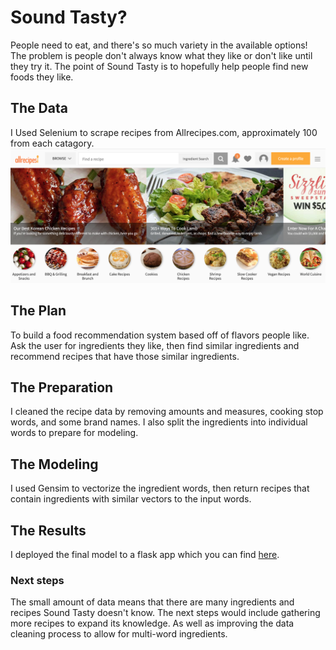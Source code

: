# Sound Tasty?
People need to eat, and there's so much variety in the available options! The problem is people don't always know what they like or don't like until they try it. The point of Sound Tasty is to hopefully help people find new foods they like.

## The Data
I Used Selenium to scrape recipes from Allrecipes.com, approximately 100 from each catagory.
<img src="Allrecipes.png">

## The Plan
To build a food recommendation system based off of flavors people like. Ask the user for ingredients they like, then find similar ingredients and recommend recipes that have those similar ingredients.

## The Preparation
I cleaned the recipe data by removing amounts and measures, cooking stop words, and some brand names. I also split the ingredients into individual words to prepare for modeling.

## The Modeling
I used Gensim to vectorize the ingredient words, then return recipes that contain ingredients with similar vectors to the input words.

## The Results
I deployed the final model to a flask app which you can find <a href=http://52.13.18.187/>here</a>.

### Next steps
The small amount of data means that there are many ingredients and recipes Sound Tasty doesn't know. The next steps would include gathering more recipes to expand its knowledge. As well as improving the data cleaning process to allow for multi-word ingredients.

